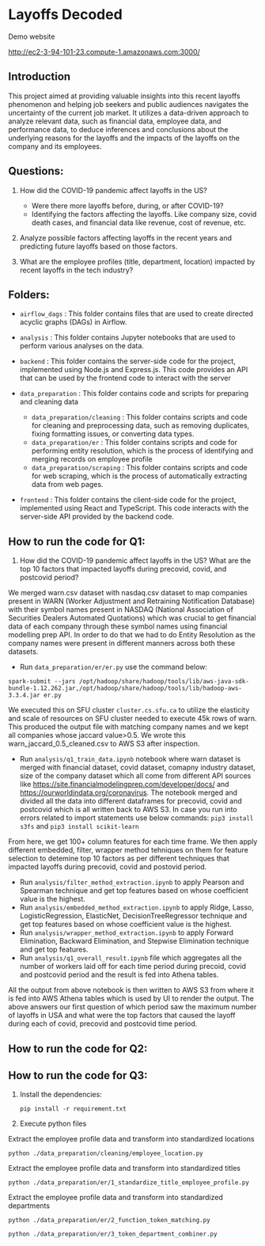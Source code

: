 # Layoffs Decoded

Demo website

http://ec2-3-94-101-23.compute-1.amazonaws.com:3000/

## Introduction

This project aimed at providing valuable insights into this recent layoffs phenomenon and helping job seekers and public audiences navigates the uncertainty of the current job market. It utilizes a data-driven approach to analyze relevant data, such as financial data, employee data, and performance data, to deduce inferences and conclusions about the underlying reasons for the layoffs and the impacts of the layoffs on the company and its employees.

## Questions:

1. How did the COVID-19 pandemic affect layoffs in the US? 
    - Were there more layoffs before, during, or after COVID-19? 
    - Identifying the factors affecting the layoffs. Like company size, covid death cases, and financial data like revenue, cost of revenue, etc.


2. Analyze possible factors affecting layoffs in the recent years and predicting future layoffs based on those factors.

3. What are the employee profiles (title, department, location) impacted by recent layoffs in the tech industry?


## Folders:<br>

- `airflow_dags` : This folder contains files that are used to create directed acyclic graphs (DAGs) in Airflow.<br>

- `analysis` : This folder contains Jupyter notebooks that are used to perform various analyses on the data.<br>

- `backend` : This folder contains the server-side code for the project, implemented using Node.js and Express.js. This code provides an API that can be used by the frontend code to interact with the server<br>

- `data_preparation` : This folder contains code and scripts for preparing and cleaning data

    - `data_preparation/cleaning` : This folder contains scripts and code for cleaning and preprocessing data, such as removing duplicates, fixing formatting issues, or converting data types.
    - `data_preparation/er` : This folder contains scripts and code for performing entity resolution, which is the process of identifying and merging records on employee
    profile
    - `data_preparation/scraping` : This folder contains scripts and code for web scraping, which is the process of automatically extracting data from web pages.

- `frontend` : This folder contains the client-side code for the project, implemented using React and TypeScript. This code interacts with the server-side API provided by the backend code.<br>

## How to run the code for Q1:

1. How did the COVID-19 pandemic affect layoffs in the US? What are the top 10 factors that impacted layoffs during precovid, covid, and postcovid period?

We merged warn.csv dataset with nasdaq.csv dataset to map companies present in WARN (Worker Adjustment and Retraining Notification Database) with their symbol names present in NASDAQ (National Association of Securities Dealers Automated Quotations) which was crucial to get financial data of each company through these symbol names using financial modelling prep API. In order to do that we had to do Entity Resolution as the company names were present in different manners across both these datasets. 

- Run `data_preparation/er/er.py` use the command below:

`spark-submit --jars /opt/hadoop/share/hadoop/tools/lib/aws-java-sdk-bundle-1.12.262.jar,/opt/hadoop/share/hadoop/tools/lib/hadoop-aws-3.3.4.jar er.py`

We executed this on SFU cluster `cluster.cs.sfu.ca` to utilize the elasticity and scale of resources on SFU cluster needed to execute 45k rows of warn. This produced the output file with matching company names and we kept all companies whose jaccard value>0.5. We wrote this warn_jaccard_0.5_cleaned.csv to AWS S3 after inspection. 

- Run `analysis/q1_train_data.ipynb` notebook where warn dataset is merged with financial dataset, covid dataset, comapny industry dataset, size of the company dataset which all come from different API sources like https://site.financialmodelingprep.com/developer/docs/ and https://ourworldindata.org/coronavirus. The notebook merged and divided all the data into different dataframes for precovid, covid and postcovid which is all written back to AWS S3. In case you run into errors related to import statements use below commands:
`pip3 install s3fs` and `pip3 install scikit-learn`

From here, we get 100+ column features for each time frame. We then apply different embedded, filter, wrapper method tehniques on them for feature selection to detemine top 10 factors as per different techniques that impacted layoffs during precovid, covid and postovid period. 

- Run `analysis/filter_method_extraction.ipynb` to apply Pearson and Spearman technique and get top features based on whose coefficient value is the highest. 
- Run `analysis/embedded_method_extraction.ipynb` to apply Ridge, Lasso, LogisticRegression, ElasticNet, DecisionTreeRegressor technique and get top features based on whose coefficient value is the highest.
- Run `analysis/wrapper_method_extraction.ipynb` to apply Forward Elimination, Backward Elimination, and Stepwise Elimination technique and get top features.
- Run `analysis/q1_overall_result.ipynb` file which aggregates all the number of workers laid off for each time period during precoid, covid and postcovid period and the result is fed into Athena tables.

All the output from above notebook is then written to AWS S3 from where it is fed into AWS Athena tables which is used by UI to render the output. The above answers our first question of which period saw the maximum number of layoffs in USA and what were the top factors that caused the layoff during each of covid, precovid and postcovid time period. 

## How to run the code for Q2:

## How to run the code for Q3:

1. Install the dependencies:

    `pip install -r requirement.txt`

2. Execute python files

Extract the employee profile data and transform into standardized locations

    python ./data_preparation/cleaning/employee_location.py

Extract the employee profile data and transform into standardized titles

    python ./data_preparation/er/1_standardize_title_employee_profile.py

Extract the employee profile data and transform into standardized departments

    python ./data_preparation/er/2_function_token_matching.py

    python ./data_preparation/er/3_token_department_combiner.py

